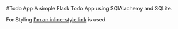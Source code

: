 #Todo App
A simple Flask Todo App using SQlAlachemy and SQLite.

For Styling [I'm an inline-style link](https://semantic-ui.com/) is used.
